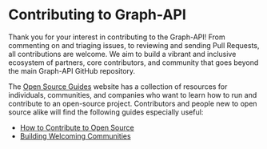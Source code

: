 # Contributing to Graph-API

Thank you for your interest in contributing to the Graph-API! From commenting on and triaging issues, to reviewing and sending Pull Requests, all contributions are welcome. We aim to build a vibrant and inclusive ecosystem of partners, core contributors, and community that goes beyond the main Graph-API GitHub repository.

The [Open Source Guides](https://opensource.guide/) website has a collection of resources for individuals, communities, and companies who want to learn how to run and contribute to an open-source project. Contributors and people new to open source alike will find the following guides especially useful:

- [How to Contribute to Open Source](https://opensource.guide/how-to-contribute/)
- [Building Welcoming Communities](https://opensource.guide/building-community/)
